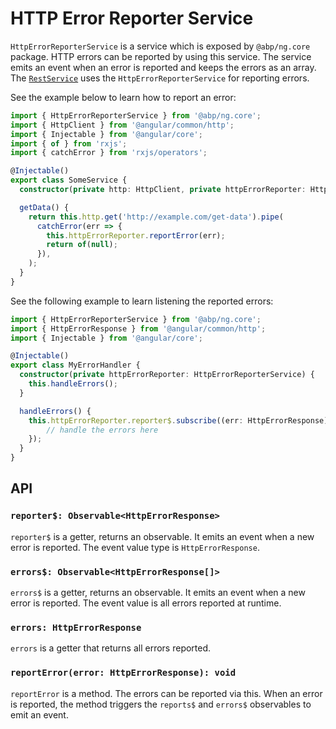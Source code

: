 # HTTP Error Reporter Service

`HttpErrorReporterService` is a service which is exposed by `@abp/ng.core` package. HTTP errors can be reported by using this service. The service emits an event when an error is reported and keeps the errors as an array. The [`RestService`](./http-requests#restservice) uses the `HttpErrorReporterService` for reporting errors.

See the example below to learn how to report an error:

```ts
import { HttpErrorReporterService } from '@abp/ng.core';
import { HttpClient } from '@angular/common/http';
import { Injectable } from '@angular/core';
import { of } from 'rxjs';
import { catchError } from 'rxjs/operators';

@Injectable()
export class SomeService {
  constructor(private http: HttpClient, private httpErrorReporter: HttpErrorReporterService) {}

  getData() {
    return this.http.get('http://example.com/get-data').pipe(
      catchError(err => {
        this.httpErrorReporter.reportError(err);
        return of(null);
      }),
    );
  }
}
```

See the following example to learn listening the reported errors:

```ts
import { HttpErrorReporterService } from '@abp/ng.core';
import { HttpErrorResponse } from '@angular/common/http';
import { Injectable } from '@angular/core';

@Injectable()
export class MyErrorHandler {
  constructor(private httpErrorReporter: HttpErrorReporterService) {
    this.handleErrors();
  }

  handleErrors() {
    this.httpErrorReporter.reporter$.subscribe((err: HttpErrorResponse) => {
        // handle the errors here
    });
  }
}
```


## API


### `reporter$: Observable<HttpErrorResponse>`

`reporter$` is a getter, returns an observable. It emits an event when a new error is reported. The event value type is `HttpErrorResponse`.


### `errors$: Observable<HttpErrorResponse[]>`

`errors$` is a getter, returns an observable. It emits an event when a new error is reported. The event value is all errors reported at runtime.

### `errors: HttpErrorResponse`

`errors` is a getter that returns all errors reported.


### `reportError(error: HttpErrorResponse): void`

`reportError` is a method. The errors can be reported via this. 
When an error is reported, the method triggers the `reports$` and `errors$` observables to emit an event.